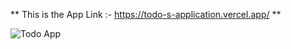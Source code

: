 
** This is the App Link :- https://todo-s-application.vercel.app/ **


![Todo App](https://github.com/Devesh-20/Todo-s-Application/assets/103423370/92997775-6193-4569-b764-b3a91074d756)
